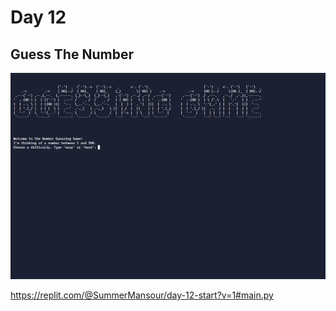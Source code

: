 # Day 12

## Guess The Number

![guess number](guess_number.gif)

https://replit.com/@SummerMansour/day-12-start?v=1#main.py

